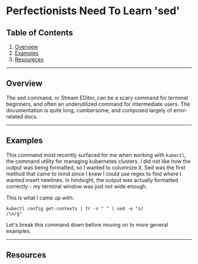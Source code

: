 # Perfectionists Need To Learn 'sed'

## Table of Contents

1. [Overview](#overview)
2. [Examples](#examples)
3. [Resoureces](#resoureces)

---

## Overview

The sed command, or Stream EDitor, can be a scary command for terminal beginners, and often an underutilized command for intermediate users. The documentation is quite long, cumbersome, and composed largely of error-related docs.

---

## Examples

This command most recently surfaced for me when working with <code>kubectl</code>, the command utility for managing kubernetes clusters. I did not like how the output was being formatted, so I wanted to columnize it. Sed was the first method that came to mind since I knew I could use regex to find where I wanted insert newlines. In hindsight, the output was actually formatted correctly - my terminal window was just not wide enough.

This is what I came up with:

<code>kubectl config get-contexts | tr -s " " | sed -e "s/ /\n/g"</code>

Let's break this command down before moving on to more general examples.

---

## Resources